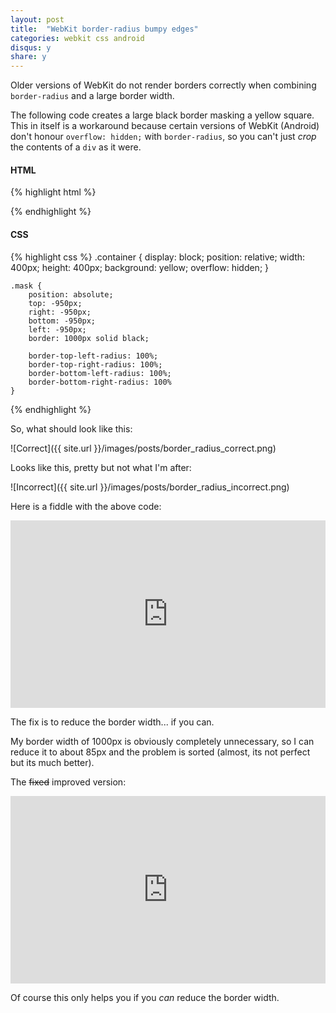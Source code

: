 ```yaml
---
layout: post
title:  "WebKit border-radius bumpy edges"
categories: webkit css android
disqus: y
share: y
---
```


Older versions of WebKit do not render borders correctly when combining `border-radius` and a large border width.

The following code creates a large black border masking a yellow square. This in itself is a workaround because certain versions of WebKit (Android) don't honour `overflow: hidden;` with `border-radius`, so you can't just _crop_ the contents of a `div` as it were.

#### HTML

{% highlight html %}
    <div class="container">
        <div class="mask"></div>
    </div>
{% endhighlight %}

#### CSS

{% highlight css %}
    .container {
        display: block;
        position: relative;
        width: 400px;
        height: 400px;
        background: yellow;
        overflow: hidden;
    }
    
    .mask {
        position: absolute;
        top: -950px;
        right: -950px;
        bottom: -950px;
        left: -950px;
        border: 1000px solid black;
        
        border-top-left-radius: 100%;
        border-top-right-radius: 100%;
        border-bottom-left-radius: 100%;
        border-bottom-right-radius: 100%
    }
{% endhighlight %}

So, what should look like this:

![Correct]({{ site.url }}/images/posts/border_radius_correct.png)

Looks like this, pretty but not what I'm after:

![Incorrect]({{ site.url }}/images/posts/border_radius_incorrect.png)

Here is a fiddle with the above code:

<iframe width="100%" height="300" src="http://jsfiddle.net/danielcrisp/uKN88/embedded/html,css,result/" allowfullscreen="allowfullscreen" frameborder="0"></iframe>

The fix is to reduce the border width... if you can.

My border width of 1000px is obviously completely unnecessary, so I can reduce it to about 85px and the problem is sorted (almost, its not perfect but its much better).

The <strike>fixed</strike> improved version:

<iframe width="100%" height="300" src="http://jsfiddle.net/danielcrisp/uKN88/3/embedded/html,css,result/" allowfullscreen="allowfullscreen" frameborder="0"></iframe>

Of course this only helps you if you _can_ reduce the border width.